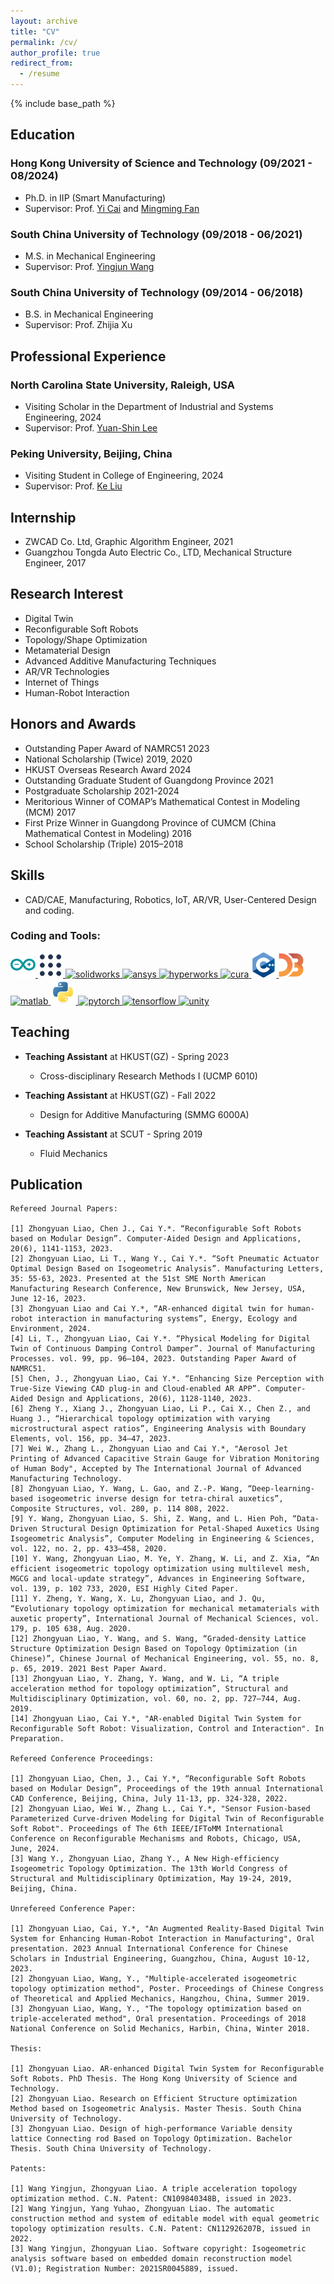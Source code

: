 ```yaml
---
layout: archive
title: "CV"
permalink: /cv/
author_profile: true
redirect_from:
  - /resume
---
```


{% include base_path %}


## Education
### Hong Kong University of Science and Technology (09/2021 - 08/2024)
- Ph.D. in IIP (Smart Manufacturing)
- Supervisor: Prof. [Yi Cai](https://facultyprofiles.hkust-gz.edu.cn/faculty-personal-page/CAI-Yi/yicai) and [Mingming Fan](https://www.mingmingfan.com/)

### South China University of Technology (09/2018 - 06/2021)
- M.S. in Mechanical Engineering
- Supervisor: Prof. [Yingjun Wang](https://www.yingjun.group/75)

### South China University of Technology (09/2014 - 06/2018)
- B.S. in Mechanical Engineering
- Supervisor: Prof. Zhijia Xu

## Professional Experience
### North Carolina State University, Raleigh, USA
- Visiting Scholar in the Department of Industrial and Systems Engineering, 2024
- Supervisor: Prof. [Yuan-Shin Lee](https://ise.ncsu.edu/people/yslee/)

### Peking University, Beijing, China
- Visiting Student in College of Engineering, 2024
- Supervisor: Prof. [Ke Liu](http://www2.coe.pku.edu.cn/faculty/liuke/)

## Internship
- ZWCAD Co. Ltd, Graphic Algorithm Engineer, 2021
- Guangzhou Tongda Auto Electric Co., LTD, Mechanical Structure Engineer, 2017

## Research Interest
- Digital Twin
- Reconfigurable Soft Robots
- Topology/Shape Optimization
- Metamaterial Design
- Advanced Additive Manufacturing Techniques
- AR/VR Technologies
- Internet of Things
- Human-Robot Interaction

## Honors and Awards
- Outstanding Paper Award of NAMRC51 2023
- National Scholarship (Twice) 2019, 2020
- HKUST Overseas Research Award 2024
- Outstanding Graduate Student of Guangdong Province 2021
- Postgraduate Scholarship 2021-2024
- Meritorious Winner of COMAP’s Mathematical Contest in Modeling (MCM) 2017
- First Prize Winner in Guangdong Province of CUMCM (China Mathematical Contest in Modeling) 2016
- School Scholarship (Triple) 2015–2018

## Skills
- CAD/CAE, Manufacturing, Robotics, IoT, AR/VR, User-Centered Design and coding.

<h3 align="left">Coding and Tools:</h3>
<p align="left"> 
<a href="https://www.arduino.cc/" target="_blank" rel="noreferrer"> 
  <img src="https://raw.githubusercontent.com/devicons/devicon/master/icons/arduino/arduino-original.svg" alt="arduino" width="40" height="40"/> 
</a> <a href="https://www.ros.org/" target="_blank" rel="noreferrer"> 
  <img src="https://raw.githubusercontent.com/devicons/devicon/master/icons/ros/ros-original.svg" alt="ros" width="40" height="40"/> 
</a> 
  <a href="https://www.solidworks.com/" target="_blank" rel="noreferrer"> 
    <img src="https://img.icons8.com/color/452/solidworks.png" alt="solidworks" width="40" height="40"/> 
  </a> 
 <a href="https://www.ansys.com/" target="_blank" rel="noreferrer"> 
    <img src="https://github.com/user-attachments/assets/3dc5f520-b310-4c11-820e-9ec5e131255e" alt="ansys" width="40" height="40"/> 
</a>
  <a href="https://www.altair.com/hyperworks/" target="_blank" rel="noreferrer"> 
    <img src="https://github.com/user-attachments/assets/aa6b309e-a993-4529-83fa-b6d64068fc80" alt="hyperworks" width="40" height="40"/> 
  </a> 
  <a href="https://ultimaker.com/software/ultimaker-cura" target="_blank" rel="noreferrer"> 
    <img src="https://github.com/user-attachments/assets/87e98d4f-8cc3-4bcd-a28c-a937ac0435ef" alt="cura" width="40" height="40"/> 
  </a>   
  <a href="https://www.w3schools.com/cpp/" target="_blank" rel="noreferrer"> <img src="https://raw.githubusercontent.com/devicons/devicon/master/icons/cplusplus/cplusplus-original.svg" alt="cplusplus" width="40" height="40"/> </a> <a href="https://d3js.org/" target="_blank" rel="noreferrer"> <img src="https://raw.githubusercontent.com/devicons/devicon/master/icons/d3js/d3js-original.svg" alt="d3js" width="40" height="40"/> </a> <a href="https://www.mathworks.com/" target="_blank" rel="noreferrer"> <img src="https://upload.wikimedia.org/wikipedia/commons/2/21/Matlab_Logo.png" alt="matlab" width="40" height="40"/> </a> <a href="https://www.python.org" target="_blank" rel="noreferrer"> <img src="https://raw.githubusercontent.com/devicons/devicon/master/icons/python/python-original.svg" alt="python" width="40" height="40"/> </a> <a href="https://pytorch.org/" target="_blank" rel="noreferrer"> <img src="https://www.vectorlogo.zone/logos/pytorch/pytorch-icon.svg" alt="pytorch" width="40" height="40"/> </a> <a href="https://www.tensorflow.org" target="_blank" rel="noreferrer"> <img src="https://www.vectorlogo.zone/logos/tensorflow/tensorflow-icon.svg" alt="tensorflow" width="40" height="40"/> </a> <a href="https://unity.com/" target="_blank" rel="noreferrer"> <img src="https://www.vectorlogo.zone/logos/unity3d/unity3d-icon.svg" alt="unity" width="40" height="40"/> </a> 
</p>

## Teaching

- **Teaching Assistant** at HKUST(GZ) - Spring 2023
  - Cross-disciplinary Research Methods I (UCMP 6010)

- **Teaching Assistant** at HKUST(GZ) - Fall 2022
  - Design for Additive Manufacturing (SMMG 6000A)

- **Teaching Assistant** at SCUT - Spring 2019
  - Fluid Mechanics
    
## Publication

```
Refereed Journal Papers:

[1] Zhongyuan Liao, Chen J., Cai Y.*. “Reconfigurable Soft Robots based on Modular Design”. Computer-Aided Design and Applications, 20(6), 1141-1153, 2023.
[2] Zhongyuan Liao, Li T., Wang Y., Cai Y.*. “Soft Pneumatic Actuator Optimal Design Based on Isogeometric Analysis”. Manufacturing Letters, 35: 55-63, 2023. Presented at the 51st SME North American Manufacturing Research Conference, New Brunswick, New Jersey, USA, June 12-16, 2023. 
[3] Zhongyuan Liao and Cai Y.*, “AR-enhanced digital twin for human-robot interaction in manufacturing systems”, Energy, Ecology and Environment, 2024.
[4] Li, T., Zhongyuan Liao, Cai Y.*. “Physical Modeling for Digital Twin of Continuous Damping Control Damper”. Journal of Manufacturing Processes. vol. 99, pp. 96–104, 2023. Outstanding Paper Award of NAMRC51.
[5] Chen, J., Zhongyuan Liao, Cai Y.*. “Enhancing Size Perception with True-Size Viewing CAD plug-in and Cloud-enabled AR APP”. Computer-Aided Design and Applications, 20(6), 1128-1140, 2023.
[6] Zheng Y., Xiang J., Zhongyuan Liao, Li P., Cai X., Chen Z., and Huang J., “Hierarchical topology optimization with varying microstructural aspect ratios”, Engineering Analysis with Boundary Elements, vol. 156, pp. 34–47, 2023.
[7] Wei W., Zhang L., Zhongyuan Liao and Cai Y.*, "Aerosol Jet Printing of Advanced Capacitive Strain Gauge for Vibration Monitoring of Human Body", Accepted by The International Journal of Advanced Manufacturing Technology.
[8] Zhongyuan Liao, Y. Wang, L. Gao, and Z.-P. Wang, “Deep-learning-based isogeometric inverse design for tetra-chiral auxetics”, Composite Structures, vol. 280, p. 114 808, 2022.
[9] Y. Wang, Zhongyuan Liao, S. Shi, Z. Wang, and L. Hien Poh, “Data-Driven Structural Design Optimization for Petal-Shaped Auxetics Using Isogeometric Analysis”, Computer Modeling in Engineering & Sciences, vol. 122, no. 2, pp. 433–458, 2020.
[10] Y. Wang, Zhongyuan Liao, M. Ye, Y. Zhang, W. Li, and Z. Xia, “An efficient isogeometric topology optimization using multilevel mesh, MGCG and local-update strategy”, Advances in Engineering Software, vol. 139, p. 102 733, 2020, ESI Highly Cited Paper.
[11] Y. Zheng, Y. Wang, X. Lu, Zhongyuan Liao, and J. Qu, “Evolutionary topology optimization for mechanical metamaterials with auxetic property”, International Journal of Mechanical Sciences, vol. 179, p. 105 638, Aug. 2020.
[12] Zhongyuan Liao, Y. Wang, and S. Wang, “Graded-density Lattice Structure Optimization Design Based on Topology Optimization (in Chinese)”, Chinese Journal of Mechanical Engineering, vol. 55, no. 8, p. 65, 2019. 2021 Best Paper Award.
[13] Zhongyuan Liao, Y. Zhang, Y. Wang, and W. Li, “A triple acceleration method for topology optimization”, Structural and Multidisciplinary Optimization, vol. 60, no. 2, pp. 727–744, Aug. 2019.
[14] Zhongyuan Liao, Cai Y.*, "AR-enabled Digital Twin System for Reconfigurable Soft Robot: Visualization, Control and Interaction". In Preparation.

Refereed Conference Proceedings:

[1] Zhongyuan Liao, Chen, J., Cai Y.*, “Reconfigurable Soft Robots based on Modular Design”, Proceedings of the 19th annual International CAD Conference, Beijing, China, July 11-13, pp. 324-328, 2022.
[2] Zhongyuan Liao, Wei W., Zhang L., Cai Y.*, "Sensor Fusion-based Parameterized Curve-driven Modeling for Digital Twin of Reconfigurable Soft Robot". Proceedings of The 6th IEEE/IFToMM International Conference on Reconfigurable Mechanisms and Robots, Chicago, USA, June, 2024.
[3] Wang Y., Zhongyuan Liao, Zhang Y., A New High-efficiency Isogeometric Topology Optimization. The 13th World Congress of Structural and Multidisciplinary Optimization, May 19-24, 2019, Beijing, China.

Unrefereed Conference Paper:

[1] Zhongyuan Liao, Cai, Y.*, "An Augmented Reality-Based Digital Twin System for Enhancing Human-Robot Interaction in Manufacturing", Oral presentation. 2023 Annual International Conference for Chinese Scholars in Industrial Engineering, Guangzhou, China, August 10-12, 2023.
[2] Zhongyuan Liao, Wang, Y., "Multiple-accelerated isogeometric topology optimization method", Poster. Proceedings of Chinese Congress of Theoretical and Applied Mechanics, Hangzhou, China, Summer 2019.
[3] Zhongyuan Liao, Wang, Y., "The topology optimization based on triple-accelerated method", Oral presentation. Proceedings of 2018 National Conference on Solid Mechanics, Harbin, China, Winter 2018.

Thesis:

[1] Zhongyuan Liao. AR-enhanced Digital Twin System for Reconfigurable Soft Robots. PhD Thesis. The Hong Kong University of Science and Technology.
[2] Zhongyuan Liao. Research on Efficient Structure optimization Method based on Isogeometric Analysis. Master Thesis. South China University of Technology.
[3] Zhongyuan Liao. Design of high-performance Variable density lattice Connecting rod Based on Topology Optimization. Bachelor Thesis. South China University of Technology.

Patents:

[1] Wang Yingjun, Zhongyuan Liao. A triple acceleration topology optimization method. C.N. Patent: CN109840348B, issued in 2023.
[2] Wang Yingjun, Yang Yuhao, Zhongyuan Liao. The automatic construction method and system of editable model with equal geometric topology optimization results. C.N. Patent: CN112926207B, issued in 2022.
[3] Wang Yingjun, Zhongyuan Liao. Software copyright: Isogeometric analysis software based on embedded domain reconstruction model (V1.0); Registration Number: 2021SR0045889, issued.

```
